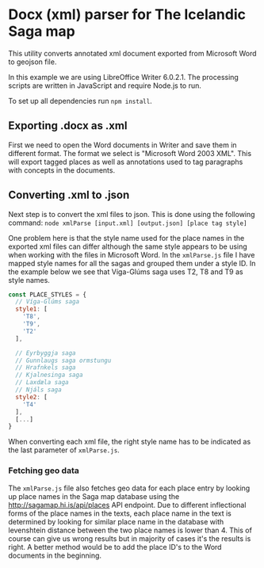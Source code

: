 # Docx (xml) parser for The Icelandic Saga map
This utility converts annotated xml document exported from Microsoft Word to geojson file.

In this example we are using LibreOffice Writer 6.0.2.1. The processing scripts are written in JavaScript and require Node.js to run.

To set up all dependencies run `npm install`.

## Exporting .docx as .xml
First we need to open the Word documents in Writer and save them in different format. The format we select is "Microsoft Word 2003 XML". This will export tagged places as well as annotations used to tag paragraphs with concepts in the documents.

## Converting .xml to .json
Next step is to convert the xml files to json. This is done using the following command: `node xmlParse [input.xml] [output.json] [place tag style]`

One problem here is that the style name used for the place names in the exported xml files can differ although the same style appears to be using when working with the files in Microsoft Word. In the `xmlParse.js` file I have mapped style names for all the sagas and grouped them under a style ID. In the example below we see that Víga-Glúms saga uses T2, T8 and T9 as style names.

```javascript
const PLACE_STYLES = {
  // Víga-Glúms saga
  style1: [
    'T8',
    'T9',
    'T2'
  ],

  // Eyrbyggja saga
  // Gunnlaugs saga ormstungu
  // Hrafnkels saga
  // Kjalnesinga saga
  // Laxdæla saga
  // Njáls saga
  style2: [
    'T4'
  ],
  [...]
}
```

When converting each xml file, the right style name has to be indicated as the last parameter of `xmlParse.js`.

### Fetching geo data
The `xmlParse.js` file also fetches geo data for each place entry by looking up place names in the Saga map database using the http://sagamap.hi.is/api/places API endpoint. Due to different inflectional forms of the place names in the texts, each place name in the text is determined by looking for similar place name in the database with levenshtein distance between the two place names is lower than 4. This of course can give us wrong results but in majority of cases it's the results is right. A better method would be to add the place ID's to the Word documents in the beginning.
